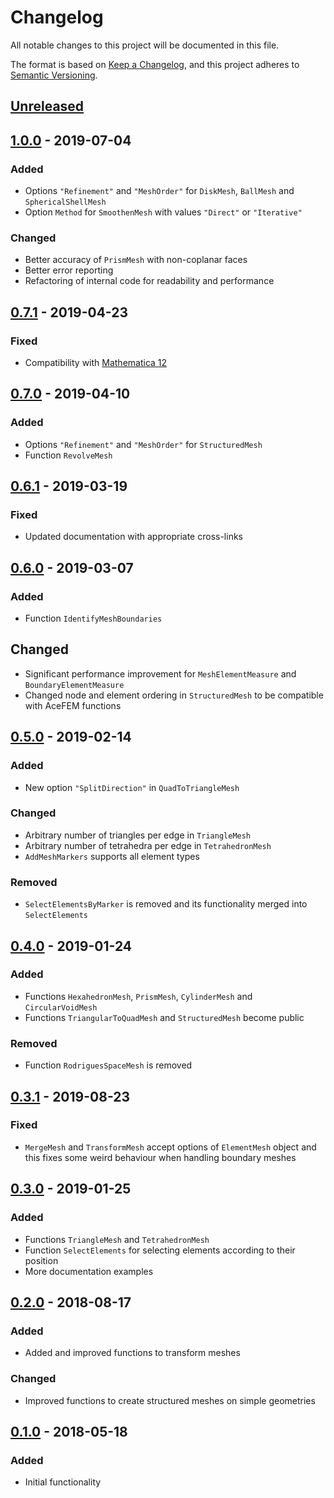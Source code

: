 # Changelog

All notable changes to this project will be documented in this file.

The format is based on [Keep a Changelog](https://keepachangelog.com/en/1.0.0/),
and this project adheres to [Semantic Versioning](https://semver.org/spec/v2.0.0.html).

## [Unreleased]

## [1.0.0] - 2019-07-04

### Added

- Options `"Refinement"` and `"MeshOrder"` for `DiskMesh`, `BallMesh` and `SphericalShellMesh`
- Option `Method` for `SmoothenMesh` with values `"Direct"` or `"Iterative"`

### Changed

- Better accuracy of `PrismMesh` with non-coplanar faces
- Better error reporting
- Refactoring of internal code for readability and performance

## [0.7.1] - 2019-04-23

### Fixed

- Compatibility with [Mathematica 12](https://www.wolfram.com/language/new-in-12/)

## [0.7.0] - 2019-04-10

### Added

- Options `"Refinement"` and `"MeshOrder"` for `StructuredMesh`
- Function `RevolveMesh`

## [0.6.1] - 2019-03-19

### Fixed

- Updated documentation with appropriate cross-links

## [0.6.0] - 2019-03-07

### Added

- Function `IdentifyMeshBoundaries`

## Changed

- Significant performance improvement for `MeshElementMeasure` and `BoundaryElementMeasure`
- Changed node and element ordering in `StructuredMesh` to be compatible with AceFEM functions

## [0.5.0] - 2019-02-14

### Added

- New option `"SplitDirection"` in `QuadToTriangleMesh`

### Changed

- Arbitrary number of triangles per edge in `TriangleMesh`
- Arbitrary number of tetrahedra per edge in `TetrahedronMesh`
- `AddMeshMarkers` supports all element types

### Removed

- `SelectElementsByMarker` is removed and its functionality merged into `SelectElements`

## [0.4.0] - 2019-01-24

### Added

- Functions `HexahedronMesh`, `PrismMesh`, `CylinderMesh` and `CircularVoidMesh`
- Functions `TriangularToQuadMesh` and `StructuredMesh` become public

### Removed

- Function `RodriguesSpaceMesh` is removed
  
## [0.3.1] - 2019-08-23

### Fixed

- `MergeMesh` and `TransformMesh` accept options of `ElementMesh` object 
and this fixes some weird behaviour when handling boundary meshes

## [0.3.0] - 2019-01-25

### Added

- Functions `TriangleMesh` and `TetrahedronMesh`
- Function `SelectElements` for selecting elements according to their position
- More documentation examples

## [0.2.0] - 2018-08-17

### Added

- Added and improved functions to transform meshes

### Changed

- Improved functions to create structured meshes on simple geometries

## [0.1.0] - 2018-05-18

### Added

- Initial functionality

[Unreleased]: https://github.com/c3m-labs/MeshTools/compare/v1.0.0...HEAD
[1.0.0]: https://github.com/c3m-labs/MeshTools/compare/v0.7.1...v1.0.0
[0.7.1]: https://github.com/c3m-labs/MeshTools/compare/v0.7.0...v0.7.1
[0.7.0]: https://github.com/c3m-labs/MeshTools/compare/v0.6.1...v0.7.0
[0.6.1]: https://github.com/c3m-labs/MeshTools/compare/v0.6.0...v0.6.1
[0.6.0]: https://github.com/c3m-labs/MeshTools/compare/v0.5.0...v0.6.0
[0.5.0]: https://github.com/c3m-labs/MeshTools/compare/v0.4.0...v0.5.0
[0.4.0]: https://github.com/c3m-labs/MeshTools/compare/v0.3.1...v0.4.0
[0.3.1]: https://github.com/c3m-labs/MeshTools/compare/v0.3.0...v0.3.1
[0.3.0]: https://github.com/c3m-labs/MeshTools/compare/v0.2.0...v0.3.0
[0.2.0]: https://github.com/c3m-labs/MeshTools/compare/v0.1.0...v0.2.0
[0.1.0]: https://github.com/c3m-labs/MeshTools/releases/tag/v0.1.0
